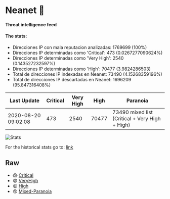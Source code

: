 # Neanet :hocho:
#### Threat intelligence feed
#### The stats:

- Direcciones IP con mala reputacion analizadas: 1769699 (100%)
- Direcciones IP determinadas como 'Critical':  473 (0.0267277090624%)
- Direcciones IP determinadas como 'Very High':  2540 (0.143527232597%)
- Direcciones IP determinadas como 'High':  70477 (3.9824286503)
- Total de direcciones IP indexadas en Neanet:  73490 (4.15268359196%)
- Total de direcciones IP descartadas en Neanet:  1696209 (95.847316408%)

| Last Update | Critical | Very High | High | Paranoia |
| --- | --- | --- | --- | --- |
| 2020-08-20 09:02:08 | 473 | 2540 | 70477 | 73490 mixed list (Critical + Very High + High)|

![Stats](https://docs.google.com/spreadsheets/d/e/2PACX-1vSnaNMIXVabIpDJjufMlzH7poXnshF3mgd8Is1g9ytUEzVsP5my4Trn8f-xkoLLQ38xpL3HtmUexLo6/pubchart?oid=501124687&format=image)

For the historical stats go to: [link](/stats.csv)
## Raw
- :scream: [Critical](https://raw.githubusercontent.com/JavaGarcia/Neanet/master/blacklists/neanet_critical.txt)
- :fearful: [VeryHigh](https://raw.githubusercontent.com/JavaGarcia/Neanet/master/blacklists/neanet_veryHigh.txtt)
- :frowning: [High](https://raw.githubusercontent.com/JavaGarcia/Neanet/master/blacklists/neanet_high.txt)
- :dizzy_face: [Mixed-Paranoia](https://raw.githubusercontent.com/JavaGarcia/Neanet/master/blacklists/neanet_all.txt)



























































































































































































































































































































